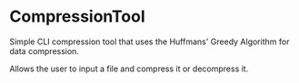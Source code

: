 # CompressionTool

Simple CLI compression tool that uses the Huffmans' Greedy Algorithm for data compression. 

Allows the user to input a file and compress it or decompress it.
